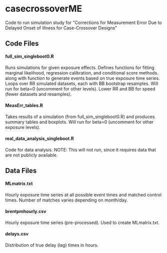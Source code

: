 # casecrossoverME
Code to run simulation study for "Corrections for Measurement Error Due to Delayed Onset of Illness for Case-Crossover Designs"

## Code Files
#### full_sim_singleboot0.R
Runs simulations for given exposure effects. Defines functions for fitting marginal likelihood, regression calibration, and conditional score methods. along with function to generate events based on true exposure time series. Loops over RR simulated datasets, each with BB bootstrap resamples. Will run for beta=0 (uncomment for other levels). Lower RR and BB for speed (fewer datasets and resamples).

#### MeasErr_tables.R
Takes results of a simulation (from full_sim_singleboot0.R) and produces summary tables and boxplots. Will run for beta=0 (uncomment for other exposure levels).

#### real_data_analysis_singleboot.R
Code for data analysis. NOTE: This will not run, since it requires data that are not publicly available.

## Data Files
#### MLmatrix.txt
Hourly exposure time series at all possible event times and matched control times. Number of matches varies depending on month/day.

#### brentpmhourly.csv
Hourly exposure time series (pre-processed). Used to create MLmatrix.txt.

#### delays.csv
Distribution of true delay (lag) times in hours.
